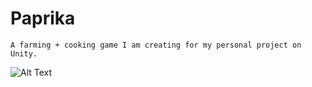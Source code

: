 # Paprika
    A farming + cooking game I am creating for my personal project on Unity.

![Alt Text](https://media3.giphy.com/media/EBESdwZmjbku4VOyWe/giphy.gif)
